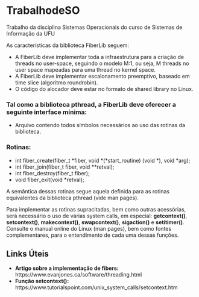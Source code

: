 # TrabalhodeSO
Trabalho da disciplina Sistemas Operacionais do curso de Sistemas de Informação da UFU

As características da biblioteca FiberLib seguem:
<ul>
  <li>A FiberLib deve implementar toda a infraestrutura para a criação de threads no user-space, seguindo o modelo M:1, ou seja, M threads no user space mapeadas para uma thread no kernel space.</li>
  <li>A FiberLib deve implementar escalonamento preemptivo, baseado em time slice (algoritmo roundrobin).</li>
  <li>O código do alocador deve estar no formato de shared library no Linux.</li>
</ul>

<h3>Tal como a biblioteca pthread, a FiberLib deve oferecer a seguinte interface mínima:</h3>

<ul>
  <li>Arquivo <fiber.h> contendo todos símbolos necessários ao uso das rotinas da biblioteca.</li>
</ul>

<h3>Rotinas:</h3>

<ul>
  <li>int fiber_create(fiber_t *fiber, void *(*start_routine) (void *), void *arg);</li>
  <li>int fiber_join(fiber_t fiber, void **retval);</li>
  <li>int fiber_destroy(fiber_t fiber);</li>
  <li>void fiber_exit(void *retval);</li>
</ul>

A semântica dessas rotinas segue aquela definida para as rotinas equivalentes da biblioteca pthread (vide
man pages).

Para implementar as rotinas supracitadas, bem como outras acessórias, será necessário o uso de várias
system calls, em especial: <strong>getcontext()</strong>, <strong>setcontext()</strong>, <strong>makecontext()</strong>, <strong>swapcontext()</strong>, <strong>sigaction()</strong> e
<strong>setitimer()</strong>. Consulte o manual online do Linux (man pages), bem como fontes complementares, para o
entendimento de cada uma dessas funções.

## Links Úteis
<ul>
  <li><strong><span>Artigo sobre a implementação de fibers: </span></strong>https://www.evanjones.ca/software/threading.html</li>
  <li><strong><span>Função setcontext(): </span></strong>https://www.tutorialspoint.com/unix_system_calls/setcontext.htm</li>
</ul>
